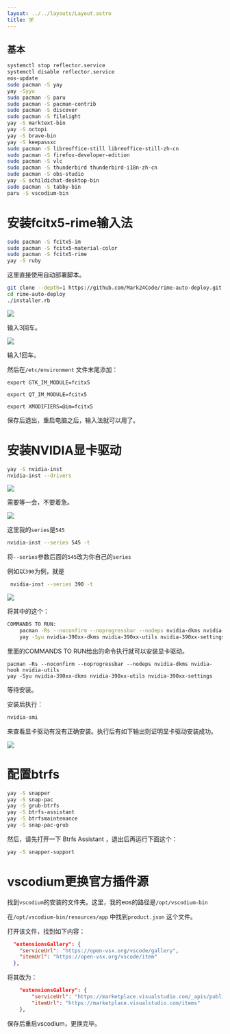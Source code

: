 ```yaml
---
layout: ../../layouts/Layout.astro
title: 学
---
```


## 基本

```bash
systemctl stop reflector.service
systemctl disable reflector.service
eos-update
sudo pacman -S yay
yay -Syyu
sudo pacman -S paru
sudo pacman -S pacman-contrib
sudo pacman -S discover
sudo pacman -S filelight
yay -S marktext-bin
yay -S octopi
yay -S brave-bin
yay -S keepassxc
sudo pacman -S libreoffice-still libreoffice-still-zh-cn
sudo pacman -S firefox-developer-edition
sudo pacman -S vlc
sudo pacman -S thunderbird thunderbird-i18n-zh-cn
sudo pacman -S obs-studio
yay -S schildichat-desktop-bin
sudo pacman -S tabby-bin
paru -S vscodium-bin
```

# 安装fcitx5-rime输入法

```bash
sudo pacman -S fcitx5-im
sudo pacman -S fcitx5-material-color
sudo pacman -S fcitx5-rime
yay -S ruby
```

这里直接使用自动部署脚本。

```bash
git clone --depth=1 https://github.com/Mark24Code/rime-auto-deploy.git --branch latest
cd rime-auto-deploy
./installer.rb
```

![](https://img.0pt.icu/learn/init-eos-linux/1.png)

输入3回车。

![](https://img.0pt.icu/learn/init-eos-linux/2.png)

输入1回车。

然后在`/etc/environment` 文件末尾添加：

```/etc/environment
export GTK_IM_MODULE=fcitx5

export QT_IM_MODULE=fcitx5

export XMODIFIERS=@im=fcitx5
```

保存后退出，重启电脑之后，输入法就可以用了。

# 安装NVIDIA显卡驱动

```bash
yay -S nvidia-inst
nvidia-inst --drivers
```

![](https://img.0pt.icu/learn/init-eos-linux/3.png)

需要等一会，不要着急。

![](https://img.0pt.icu/learn/init-eos-linux/4.png)

这里我的`series`是`545`

```bash
nvidia-inst --series 545 -t
```

将`--series`参数后面的`545`改为你自己的`series`

例如以`390`为例，就是

```bash
 nvidia-inst --series 390 -t
```

![](https://img.0pt.icu/learn/init-eos-linux/5.png)

将其中的这个：

```bash
COMMANDS TO RUN:
    pacman -Rs --noconfirm --noprogressbar --nodeps nvidia-dkms nvidia-hook nvidia-utils
    yay -Syu nvidia-390xx-dkms nvidia-390xx-utils nvidia-390xx-settings
```

里面的COMMANDS TO RUN给出的命令执行就可以安装显卡驱动。

```basg
pacman -Rs --noconfirm --noprogressbar --nodeps nvidia-dkms nvidia-hook nvidia-utils
yay -Syu nvidia-390xx-dkms nvidia-390xx-utils nvidia-390xx-settings
```

等待安装。

安装后执行：

```bash
nvidia-smi
```

来查看显卡驱动有没有正确安装。执行后有如下输出则证明显卡驱动安装成功。

![](https://img.0pt.icu/learn/init-eos-linux/6.png)

# 配置btrfs

```bash
yay -S snapper
yay -S snap-pac
yay -S grub-btrfs
yay -S btrfs-assistant
yay -S btrfsmaintenance
yay -S snap-pac-grub
```

然后，请先打开一下 Btrfs Assistant ，退出后再运行下面这个：

```bash
yay -S snapper-support
```

# vscodium更换官方插件源

找到`vscodium`的安装的文件夹。这里，我的eos的路径是`/opt/vscodium-bin`

在`/opt/vscodium-bin/resources/app` 中找到`product.json` 这个文件。

打开该文件，找到如下内容：

```product.json
  "extensionsGallery": {
    "serviceUrl": "https://open-vsx.org/vscode/gallery",
    "itemUrl": "https://open-vsx.org/vscode/item"
  },
```

将其改为：

```product.json
    "extensionsGallery": {
        "serviceUrl": "https://marketplace.visualstudio.com/_apis/public/gallery",
        "itemUrl": "https://marketplace.visualstudio.com/items"
    },
```

保存后重启vscodium，更换完毕。

